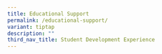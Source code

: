 ```yaml
---
title: Educational Support
permalink: /educational-support/
variant: tiptap
description: ""
third_nav_title: Student Development Experience
---
```

